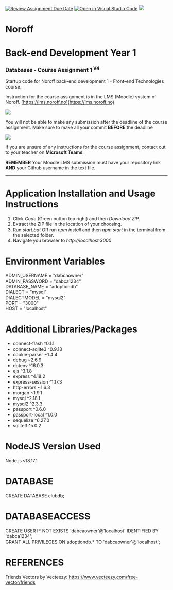 [![Review Assignment Due Date](https://classroom.github.com/assets/deadline-readme-button-24ddc0f5d75046c5622901739e7c5dd533143b0c8e959d652212380cedb1ea36.svg)](https://classroom.github.com/a/mzxBmZy_)
[![Open in Visual Studio Code](https://classroom.github.com/assets/open-in-vscode-718a45dd9cf7e7f842a935f5ebbe5719a5e09af4491e668f4dbf3b35d5cca122.svg)](https://classroom.github.com/online_ide?assignment_repo_id=11717433&assignment_repo_type=AssignmentRepo)
![](http://143.42.108.232/pvt/Noroff-64.png)
# Noroff
# Back-end Development Year 1
### Databases - Course Assignment 1 <sup>V4</sup>

Startup code for Noroff back-end development 1 - Front-end Technologies course.

Instruction for the course assignment is in the LMS (Moodle) system of Noroff.
[https://lms.noroff.no](https://lms.noroff.no)

![](http://143.42.108.232/pvt/important.png)

You will not be able to make any submission after the deadline of the course assignment. Make sure to make all your commit **BEFORE** the deadline

![](http://143.42.108.232/pvt/help_small.png)

If you are unsure of any instructions for the course assignment, contact out to your teacher on **Microsoft Teams**.

**REMEMBER** Your Moodle LMS submission must have your repository link **AND** your Github username in the text file.

---

# Application Installation and Usage Instructions
1. Click *Code* (Green button top right) and then *Download ZIP*.
2. Extract the ZIP file in the location of your choosing.
3. Run *start.bat* OR run *npm install* and then *npm start* in the terminal from the selected folder.
4. Navigate you browser to *http://localhost:3000*

# Environment Variables
ADMIN_USERNAME = "dabcaowner"  
ADMIN_PASSWORD = "dabca1234"  
DATABASE_NAME = "adoptiondb"  
DIALECT = "mysql"  
DIALECTMODEL = "mysql2"  
PORT = "3000"  
HOST = "localhost"

# Additional Libraries/Packages
- connect-flash ^0.1.1
- connect-sqlite3 ^0.9.13
- cookie-parser ~1.4.4
- debug ~2.6.9
- dotenv ^16.0.3
- ejs ^3.1.8
- express ^4.18.2
- express-session ^1.17.3
- http-errors ~1.6.3
- morgan ~1.9.1
- mysql ^2.18.1
- mysql2 ^2.3.3
- passport ^0.6.0
- passport-local ^1.0.0
- sequelize ^6.27.0
- sqlite3 ^5.0.2

# NodeJS Version Used
Node.js v18.17.1

# DATABASE
CREATE DATABASE clubdb;

# DATABASEACCESS
CREATE USER IF NOT EXISTS 'dabcaowner'@'localhost' IDENTIFIED BY 'dabca1234';  
GRANT ALL PRIVILEGES ON adoptiondb.* TO 'dabcaowner'@'localhost';

# REFERENCES
Friends Vectors by Vecteezy: https://www.vecteezy.com/free-vector/friends
